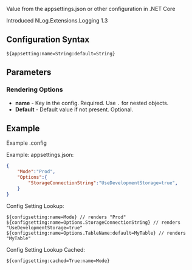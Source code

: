 Value from the appsettings.json or other configuration in .NET Core

Introduced NLog.Extensions.Logging 1.3

## Configuration Syntax
```
${appsetting:name=String:default=String}
```

## Parameters

### Rendering Options

* **name** - Key in the config. Required. Use `.` for nested objects.
* **Default** - Default value if not present. Optional.

## Example

Example .config

Example: appsettings.json:

```json
{
    "Mode":"Prod",
    "Options":{
        "StorageConnectionString":"UseDevelopmentStorage=true",
    }
}
```


Config Setting Lookup:

```
${configsetting:name=Mode} // renders "Prod"
${configsetting:name=Options.StorageConnectionString} // renders "UseDevelopmentStorage=true"
${configsetting:name=Options.TableName:default=MyTable} // renders "MyTable"
```   

Config Setting Lookup Cached:

```
${configsetting:cached=True:name=Mode}
```